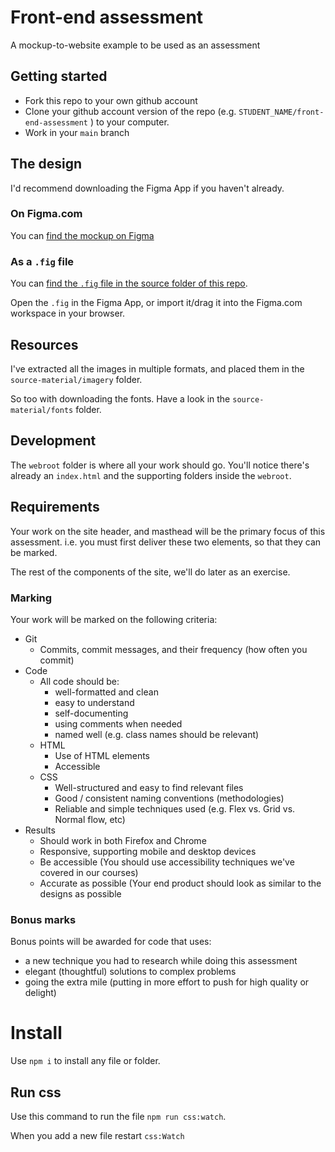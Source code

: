# Front-end assessment

A mockup-to-website example to be used as an assessment

## Getting started

- Fork this repo to your own github account
- Clone your github account version of the repo (e.g. `STUDENT_NAME/front-end-assessment` ) to your computer.
- Work in your `main` branch

## The design

I'd recommend downloading the Figma App if you haven't already.

### On Figma.com

You can [find the mockup on Figma](https://www.figma.com/file/SC3HqLUP9hGBfn93mIwxkS/Sports-App-homepage-Responsive-Revised)

### As a `.fig` file

You can [find the `.fig` file in the source folder of this repo](source-materials/sports-app.fig).

Open the `.fig` in the Figma App, or import it/drag it into the Figma.com workspace in your browser.

## Resources

I've extracted all the images in multiple formats, and placed them in the `source-material/imagery` folder.

So too with downloading the fonts. Have a look in the `source-material/fonts` folder.

## Development

The `webroot` folder is where all your work should go. You'll notice there's already an `index.html` and the supporting folders inside the `webroot`.

## Requirements

Your work on the site header, and masthead will be the primary focus of this assessment.
i.e. you must first deliver these two elements, so that they can be marked.

The rest of the components of the site, we'll do later as an exercise.

### Marking

Your work will be marked on the following criteria:

- Git
  - Commits, commit messages, and their frequency (how often you commit)
- Code
  - All code should be:
    - well-formatted and clean
    - easy to understand
    - self-documenting
    - using comments when needed
    - named well (e.g. class names should be relevant)
  - HTML
    - Use of HTML elements
    - Accessible
  - CSS
    - Well-structured and easy to find relevant files
    - Good / consistent naming conventions (methodologies)
    - Reliable and simple techniques used (e.g. Flex vs. Grid vs. Normal flow, etc)
- Results
  - Should work in both Firefox and Chrome
  - Responsive, supporting mobile and desktop devices
  - Be accessible (You should use accessibility techniques we've covered in our courses)
  - Accurate as possible (Your end product should look as similar to the designs as possible

### Bonus marks

Bonus points will be awarded for code that uses:

- a new technique you had to research while doing this assessment
- elegant (thoughtful) solutions to complex problems
- going the extra mile (putting in more effort to push for high quality or delight)

# Install

Use `npm i` to install any file or folder.

## Run css

Use this command to run the file `npm run css:watch`.

When you add a new file restart `css:Watch`
